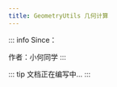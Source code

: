 ```yaml
---
title: GeometryUtils 几何计算
---
```


::: info
Since：<badge text="0.0.5" vertical="middle"></badge>

作者：小何同学
:::

::: tip
文档正在编写中...
:::